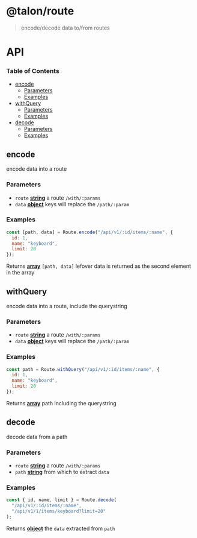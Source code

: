 # @talon/route

> encode/decode data to/from routes

# API

<!-- Generated by documentation.js. Update this documentation by updating the source code. -->

### Table of Contents

- [encode](#encode)
  - [Parameters](#parameters)
  - [Examples](#examples)
- [withQuery](#withquery)
  - [Parameters](#parameters-1)
  - [Examples](#examples-1)
- [decode](#decode)
  - [Parameters](#parameters-2)
  - [Examples](#examples-2)

## encode

encode data into a route

### Parameters

- `route` **[string](https://developer.mozilla.org/docs/Web/JavaScript/Reference/Global_Objects/String)** a route `/with/:params`
- `data` **[object](https://developer.mozilla.org/docs/Web/JavaScript/Reference/Global_Objects/Object)** keys will replace the `/path/:param`

### Examples

```javascript
const [path, data] = Route.encode("/api/v1/:id/items/:name", {
  id: 1,
  name: "keyboard",
  limit: 20
});
```

Returns **[array](https://developer.mozilla.org/docs/Web/JavaScript/Reference/Global_Objects/Array)** `[path, data]` lefover data is returned as the second element in the array

## withQuery

encode data into a route, include the querystring

### Parameters

- `route` **[string](https://developer.mozilla.org/docs/Web/JavaScript/Reference/Global_Objects/String)** a route `/with/:params`
- `data` **[object](https://developer.mozilla.org/docs/Web/JavaScript/Reference/Global_Objects/Object)** keys will replace the `/path/:param`

### Examples

```javascript
const path = Route.withQuery("/api/v1/:id/items/:name", {
  id: 1,
  name: "keyboard",
  limit: 20
});
```

Returns **[array](https://developer.mozilla.org/docs/Web/JavaScript/Reference/Global_Objects/Array)** path including the querystring

## decode

decode data from a path

### Parameters

- `route` **[string](https://developer.mozilla.org/docs/Web/JavaScript/Reference/Global_Objects/String)** a route `/with/:params`
- `path` **[string](https://developer.mozilla.org/docs/Web/JavaScript/Reference/Global_Objects/String)** from which to extract `data`

### Examples

```javascript
const { id, name, limit } = Route.decode(
  "/api/v1/:id/items/:name",
  "/api/v1/1/items/keyboard?limit=20"
);
```

Returns **[object](https://developer.mozilla.org/docs/Web/JavaScript/Reference/Global_Objects/Object)** the `data` extracted from `path`
